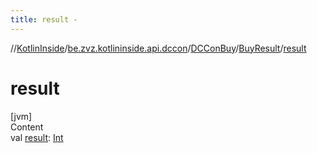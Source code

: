 ```yaml
---
title: result -
---
```

//[KotlinInside](../../../index.md)/[be.zvz.kotlininside.api.dccon](../../index.md)/[DCConBuy](../index.md)/[BuyResult](index.md)/[result](result.md)



# result  
[jvm]  
Content  
val [result](result.md): [Int](https://kotlinlang.org/api/latest/jvm/stdlib/kotlin/-int/index.html)  



